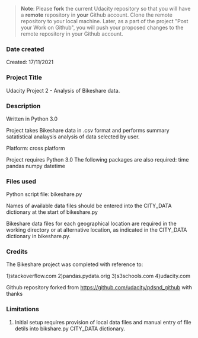 >**Note**: Please **fork** the current Udacity repository so that you will have a **remote** repository in **your** Github account. Clone the remote repository to your local machine. Later, as a part of the project "Post your Work on Github", you will push your proposed changes to the remote repository in your Github account.

### Date created
Created: 17/11/2021

### Project Title
Udacity Project 2 - Analysis of Bikeshare data.

### Description
Written in Python 3.0

Project takes Bikeshare data in .csv format and performs summary satatistical analaysis analysis of data selected by user.

Platform: cross platform

Project requires Python 3.0
The following packages are also required:
    time
    pandas
    numpy
    datetime


### Files used
Python script file: bikeshare.py

Names of available data files should be entered into the CITY_DATA dictionary at the start of bikeshare.py

Bikeshare data files for each geographical location are required in the working directory or at alternative location, as indicated in the CITY_DATA dictionary in bikeshare.py.



### Credits
The Bikeshare project was completed with reference to:

1)stackoverflow.com
2)pandas.pydata.orig
3)s3schools.com
4)udacity.com

Github repository forked from https://github.com/udacity/pdsnd_github with thanks

### Limitations
1) Initial setup requires provision of local data files and manual entry of file detils into bikshare.py CITY_DATA dictionary.
